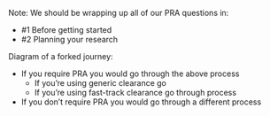 Note: We should be wrapping up all of our PRA questions in:

- #1 Before getting started
- #2 Planning your research



Diagram of a forked journey:

- If you require PRA you would go through the above process
  - If you’re using generic clearance go
  - If you’re using fast-track clearance go through process 
- If you don’t require PRA you would go through a different process

